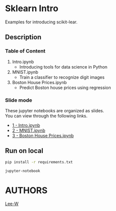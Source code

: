 # Sklearn Intro
Examples for introducing scikit-lear.

## Description

### Table of Content
1. Intro.ipynb
	- Introducing tools for data science in Python
2. MNIST.ipynb
	- Train a classifier to recognize digit images
3. Boston House Prices.ipynb	
	- Predict Boston house prices using regression

### Slide mode
These jupyter notebooks are organized as slides.  
You can view through the following links.

- [1 - Intro.ipynb](https://nbviewer.jupyter.org/format/slides/github/Lee-W/sklearn_intro/blob/master/1%20-%20Intro.ipynb#/)
- [2 - MNIST.ipynb](https://nbviewer.jupyter.org/format/slides/github/Lee-W/sklearn_intro/blob/master/2%20-%20MNIST.ipynb#/)
- [3 - Boston House Prices.ipynb](https://nbviewer.jupyter.org/format/slides/github/Lee-W/sklearn_intro/blob/master/3%20-%20Boston%20House%20Prices.ipynb#/)

## Run on local

```sh
pip install -r requirements.txt
```

```sh
jupyter-notebook
```

# AUTHORS
[Lee-W](https://github.com/Lee-W/)